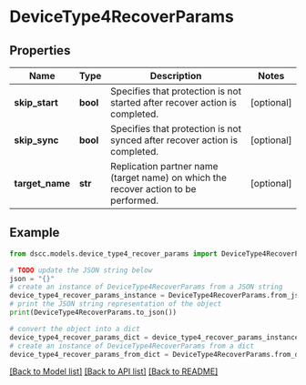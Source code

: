 # DeviceType4RecoverParams


## Properties

Name | Type | Description | Notes
------------ | ------------- | ------------- | -------------
**skip_start** | **bool** | Specifies that protection is not started after recover action is completed. | [optional] 
**skip_sync** | **bool** | Specifies that protection is not synced after recover action is completed. | [optional] 
**target_name** | **str** | Replication partner name (target name) on which the recover action to be performed. | [optional] 

## Example

```python
from dscc.models.device_type4_recover_params import DeviceType4RecoverParams

# TODO update the JSON string below
json = "{}"
# create an instance of DeviceType4RecoverParams from a JSON string
device_type4_recover_params_instance = DeviceType4RecoverParams.from_json(json)
# print the JSON string representation of the object
print(DeviceType4RecoverParams.to_json())

# convert the object into a dict
device_type4_recover_params_dict = device_type4_recover_params_instance.to_dict()
# create an instance of DeviceType4RecoverParams from a dict
device_type4_recover_params_from_dict = DeviceType4RecoverParams.from_dict(device_type4_recover_params_dict)
```
[[Back to Model list]](../README.md#documentation-for-models) [[Back to API list]](../README.md#documentation-for-api-endpoints) [[Back to README]](../README.md)


